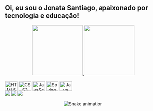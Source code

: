 ## Oi, eu sou o Jonata Santiago, apaixonado por tecnologia e educação!

<!-- GitHub Stats Card -->
<div align="center">
  <a href="https://github.com/jonatasantiago">    
  <img height="163em" src="https://github-readme-stats.vercel.app/api/top-langs/?username=jonatasantiago&layout=compact&langs_count=7&theme=dracula"/>
  <img height="163em" src="https://github-readme-stats.vercel.app/api?username=jonatasantiago&show_icons=true&theme=dracula&include_all_commits=true&count_private=true"/></a>
</div>

<!-- Tecnologias que uso! -->
<div style="display: inline-block" align="center"><br>
  <img align="center" alt="HTML5" height="30" width="40" src="https://cdn.jsdelivr.net/gh/devicons/devicon/icons/html5/html5-original.svg" />
  <img align="center" alt="CSS3" height="30" width="40" src="https://cdn.jsdelivr.net/gh/devicons/devicon/icons/css3/css3-original.svg" />      
  <img align="center" alt="JavaScript" height="30" width="40" src="https://cdn.jsdelivr.net/gh/devicons/devicon/icons/javascript/javascript-original.svg" />
  <img align="center" alt="Spring" height="30" width="40" src="https://cdn.jsdelivr.net/gh/devicons/devicon/icons/spring/spring-original.svg" />
  <img align="center" alt="Java" height="30" width="40" src="https://cdn.jsdelivr.net/gh/devicons/devicon/icons/java/java-original.svg" />
  
   <!-- https://devicon.dev/-->
  <!-- https://dev.to/envoy_/150-badges-for-github-pnk -->
</div><br>

<!-- Contato -->
<div style="display: inline-block" align="center" margin="10px>
   <a href="https://www.linkedin.com/in/jonata-santiago-764a896a/?original_referer=" target="_blank"> <img src="https://img.shields.io/badge/LinkedIn-0077B5?style=for-the-badge&logo=linkedin&logoColor=white" target="_blank"/></a>
  <a href = "mailto:jonata.santiago92@gmail.com"><img src="https://img.shields.io/badge/-Gmail-%23333?style=for-the-badge&logo=gmail&logoColor=white" destino ="_blank"/></a>
  <a href="https://instagram.com/jonata.santiago" target="_blank"><img src="https://img.shields.io/badge/Instagram-E4405F?style=for-the-badge&logo=instagram&logoColor=white" target="_blank"/></a>   
  
  <!-- https://dev.to/envoy_/150-badges-for-github-pnk -->
</div>


<div align="center">
  
  ![Snake animation](https://github.com/JonataSantiago/JonataSantiago/blob/output/github-contribution-grid-snake.svg)
  
</div>
